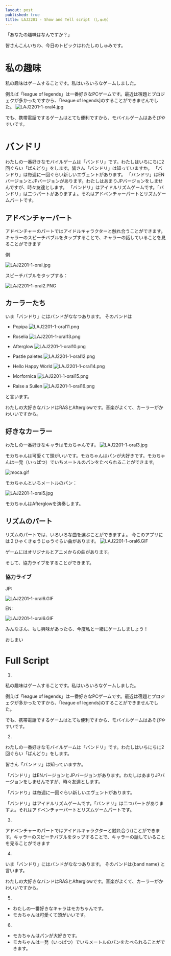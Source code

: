 ```yaml
---
layout: post
published: true
title: LAJ2201 - Show and Tell script　（しゅみ）
---
```


「あなたの趣味はなんですか？」

皆さんこんいちわ、今日のトピックはわたしのしゅみです。

# 私の趣味
私の趣味はゲームすることです。私はいろいろなゲームしました。

例えば「league of legends」は一番好きなPCゲームです。最近は宿題とプロジェクが多かったですから、「league of legends]のすることができませんでした。
![LAJ2201-1-oral4.jpg]({{site.baseurl}}/img/LAJ2201-1-oral4.jpg)

でも、携帯電話でするゲームはとても便利ですから、モバイルゲームはあそびやすいです。

# バンドリ
わたしの一番好きなモバイルゲームは「バンドリ」です。わたしはいちにちに2回ぐらい「ばんどり」をします。皆さん「バンドリ」は知っていますか。
「バンドり」は毎週に一回ぐらい新しいエヴェントがあります。
「バンドリ」はENバージョンとJPバージョンがあります。わたしはあまりJPバージョンをしませんですが、時々友達とします。
「バンドリ」はアイドルリズムゲームです。「バンドリ」は二つパートがありますよ。それはアドベンチャーパートとリズムゲームパートです。

## アドベンチャーパート
アドベンチャーのパートではアイドルキャラクターと触れ合うことができます。キャラーのスピーチバブルをタップすることで、キャラーの話していることを見ることができます

例

![LAJ2201-1-oral.jpg]({{site.baseurl}}/img/LAJ2201-1-oral.jpg)

スピーチバブルをタップする：


![LAJ2201-1-oral2.PNG]({{site.baseurl}}/img/LAJ2201-1-oral2.PNG)

## カーラーたち
いま「バンドり」にはバンドがななつあります。
そのバンドは
- Popipa 
	![LAJ2201-1-oral11.png]({{site.baseurl}}/img/LAJ2201-1-oral11.png)

- Roselia
	![LAJ2201-1-oral13.png]({{site.baseurl}}/img/LAJ2201-1-oral13.png)

- Afterglow
	![LAJ2201-1-oral10.png]({{site.baseurl}}/img/LAJ2201-1-oral10.png)

- Pastle paletes
	![LAJ2201-1-oral12.png]({{site.baseurl}}/img/LAJ2201-1-oral12.png)

- Hello Happy World
	![LAJ2201-1-oral14.png]({{site.baseurl}}/img/LAJ2201-1-oral14.png)

- Morfornica
	![LAJ2201-1-oral15.png]({{site.baseurl}}/img/LAJ2201-1-oral15.png)

- Raise a Suilen
	![LAJ2201-1-oral16.png]({{site.baseurl}}/img/LAJ2201-1-oral16.png)

と言います。

わたしの大好きなバンドはRASとAfterglowです。音楽がよくて、カーラーがかわいいですから。

## 好きなカーラー
わたしの一番好きなキャラはモカちゃんです。
![LAJ2201-1-oral3.jpg]({{site.baseurl}}/img/LAJ2201-1-oral3.jpg)

モカちゃんは可愛くて頭がいいです。モカちゃんはパンが大好きです。モカちゃんは一発（いっぱつ）でいちメートルのパンをたべられることができます。

![moca.gif]({{site.baseurl}}/img/moca.gif)

モカちゃんといちメートルのパン：


![LAJ2201-1-oral5.jpg]({{site.baseurl}}/img/LAJ2201-1-oral5.jpg)

モカちゃんはAfterglowを演奏します。

## リズムのパート
リズムのパートでは、いろいろな曲を選ぶことができますよ。
今このアプリには２ひゃくきゅうじゅうぐらい曲があります。
![LAJ2201-1-oral6.GIF]({{site.baseurl}}/img/LAJ2201-1-oral6.GIF)


ゲームにはオリジナルとアニメからの曲があります。

そして、協力ライブをすることができます。


### 協力ライブ

JP:

![LAJ2201-1-oral6.GIF]({{site.baseurl}}/img/LAJ2201-1-oral7.GIF)

EN:

![LAJ2201-1-oral6.GIF]({{site.baseurl}}/img/LAJ2201-1-oral8.GIF)


みんなさん、もし興味があったら、今度私と一緒にゲームしましょう！

おしまい

# Full Script
1) 

私の趣味はゲームすることです。私はいろいろなゲームしました。

例えば「league of legends」は一番好きなPCゲームです。最近は宿題とプロジェクが多かったですから、「league of legends]のすることができませんでした。

でも、携帯電話でするゲームはとても便利ですから、モバイルゲームはあそびやすいです。

2)

わたしの一番好きなモバイルゲームは「バンドリ」です。わたしはいちにちに2回ぐらい「ばんどり」をします。

皆さん「バンドリ」は知っていますか。

「バンドリ」はENバージョンとJPバージョンがあります。わたしはあまりJPバージョンをしませんですが、時々友達とします。

「バンドり」は毎週に一回ぐらい新しいエヴェントがあります。


「バンドリ」はアイドルリズムゲームです。「バンドリ」は二つパートがありますよ。それはアドベンチャーパートとリズムゲームパートです。

3) 

アドベンチャーのパートではアイドルキャラクターと触れ合う()ことができます。キャラーのスピーチバブルをタップすることで、キャラーの話していることを見ることができます


4)

いま「バンドり」にはバンドがななつあります。
そのバンドは{band name} と言います。

わたしの大好きなバンドはRASとAfterglowです。音楽がよくて、カーラーがかわいいですから。

5) 
- わたしの一番好きなキャラはモカちゃんです。
- モカちゃんは可愛くて頭がいいです。

6) 
- モカちゃんはパンが大好きです。
- モカちゃんは一発（いっぱつ）でいちメートルのパンをたべられることができます。

